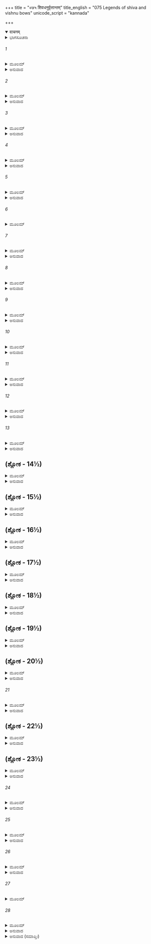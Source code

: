 +++
title = "०७५ शिवधनुर्वृत्तान्तम्"
title_english = "075 Legends of shiva and vishnu bows"
unicode_script = "kannada"

+++
<details open><summary>वाचनम्</summary>

<div class="audioEmbed"  caption="श्रीराम-हरिसीताराममूर्ति-घनपाठिभ्यां वचनम्" src="https://archive.org/download/Ramayana-recitation-Sriram-harisItArAmamUrti-Ghanapaati-v2/Kanda_1/Kanda_1_BK-075-Parashu_Ramena_Shivadhanur_Vruththtantha_Kathanam.mp3"></div>
</details>



<details><summary>ಭಾಗಸೂಚನಾ</summary>

ದಶರಥನ ಮಾತನ್ನು ತಿರಸ್ಕರಿಸುತ್ತಾ ಪರಶುರಾಮನು ಶ್ರೀರಾಮನಿಗೆ ವೈಷ್ಣವ ಧನುಸ್ಸಿಗೆ ಹೆದೆಯೇರಿಸಲು ಹೇಳಿದುದು
</details>

###### 1


<details><summary>ಮೂಲಮ್</summary>

ರಾಮ ದಾಶರಥೇ ವೀರ ವೀರ್ಯಂ ತೇ ಶ್ರೂಯತೇಽದ್ಭುತಮ್ ।  
ಧನುಷೋ ಭೇದನಂ ಚೈವ ನಿಖಿಲೇನ ಮಯಾ ಶ್ರುತಮ್ ॥
</details>

<details><summary>ಅನುವಾದ</summary>

ದಶರಥನಂದನ ಶ್ರೀರಾಮಾ! ವೀರನೇ! ನಿನ್ನ ಪರಾಕ್ರಮ ಅದ್ಭುತವಾಗಿದೆ ಎಂದು ಕೇಳಲಾಗುತ್ತದೆ. ನೀನು ಶಿವನ ಧನುಸ್ಸನ್ನು ಮುರಿದ ಸಮಾಚಾರವು ನನ್ನ ಕಿವಿಗೆ ಬಿದ್ದಿದೆ.॥1॥
</details>

###### 2


<details><summary>ಮೂಲಮ್</summary>

ತದದ್ಭುತಮಚಿಂತ್ಯಂ ಚ ಭೇದನಂ ಧನುಷಸ್ತಥಾ ।  
ತಚ್ಛ್ರುತ್ವಾಹಮನುಪ್ರಾಪ್ತೋ ಧನುರ್ಗೃಹ್ಯಾಪರಂ ಶುಭಮ್ ॥
</details>

<details><summary>ಅನುವಾದ</summary>

ಆ ಧನುಸ್ಸನ್ನು ಮುರಿಯುವುದು ಅದ್ಭುತ ಹಾಗೂ ಅಚಿಂತ್ಯವಾಗಿದೆ. ಅದು ತುಂಡಾದ ಮಾತನ್ನು ಕೇಳಿ ನಾನು ಇನ್ನೊಂದು ಉತ್ತಮ ಧನುಸ್ಸನ್ನು ತೆಗೆದುಕೊಂಡು ಬಂದಿರುವೆನು.॥2॥
</details>

###### 3


<details><summary>ಮೂಲಮ್</summary>

ತದಿದಂ ಘೋರಸಂಕಾಶಂ ಜಾಮದಗ್ನ್ಯಂ ಮಹದ್ಧನುಃ ।  
ಪೂರಯಸ್ವ ಶರೇಣೈವ ಸ್ವಬಲಂ ದರ್ಶಯಸ್ವ ಚ ॥
</details>

<details><summary>ಅನುವಾದ</summary>

ಇದೋ ಇದು ಜಮದಗ್ನಿಯ ಕುಮಾರ ಪರಶುರಾಮನ ಭಯಂಕರ ಮತ್ತು ವಿಶಾಲ ಧನುಸ್ಸಾಗಿದೆ. ನೀನು ಇದನ್ನು ಸೆಳೆದು ಇದಕ್ಕೆ ಬಾಣವನ್ನು ಹೂಡಿ ನಿನ್ನ ಬಲವನ್ನು ತೋರಿಸು.॥3॥
</details>

###### 4


<details><summary>ಮೂಲಮ್</summary>

ತದಹಂ ತೇ ಬಲಂ ದೃಷ್ಟ್ವಾ ಧನುಷೋಽಪ್ಯಸ್ಯ ಪೂರಣೇ ।  
ದ್ವಂದ್ವಯುದ್ಧಂ ಪ್ರದಾಸ್ಯಾಮಿ ವೀರ್ಯಶ್ಲಾಘ್ಯಮಹಂ ತವ ॥
</details>

<details><summary>ಅನುವಾದ</summary>

ನೀನು ಈ ಮಹಾ ಧನುಸ್ಸಿನ ತೋಲನ - ಪೂರಣ - ಶರಸಂಧಾನಾದಿಗಳನ್ನು ಮಾಡಿ, ನಿನ್ನ ಅದ್ಭುತ ಬಲವನ್ನು ತೊರಿಸಿದೆಯಾದರೆ, ಬಳಿಕ ನಾನು ನಿನಗೆ ವೀರ್ಯಶ್ಲಾಘ್ಯವಾದ ದ್ವಂದ್ವ ಯುದ್ಧವನ್ನು ಕೊಡುತ್ತೇನೆ.॥4॥
</details>

###### 5


<details><summary>ಮೂಲಮ್</summary>

ತಸ್ಯ ತದ್ವಚನಂ ಶ್ರುತ್ವಾ ರಾಜಾ ದಶರಥಸ್ತದಾ ।  
ವಿಷಣ್ಣವದನೋ ದೀನಃ ಪ್ರಾಂಜಲಿರ್ವಾಕ್ಯಮಬ್ರವೀತ್ ॥
</details>

<details><summary>ಅನುವಾದ</summary>

ಪರಶುರಾಮನ ಮಾತನ್ನು ಕೇಳಿ ಆಗ ದಶರಥನ ಮುಖದಲ್ಲಿ ವಿಷಾದ ಆವರಿಸಿತು. ಅವನು ದೀನಭಾವದಿಂದ ಕೈಮುಗಿದು ಹೇಳಿದನು.॥5॥
</details>

###### 6


<details><summary>ಮೂಲಮ್</summary>

ಕ್ಷತ್ರರೋಷಾತ್ಪ್ರಶಾಂತಸ್ತ್ವಂ ಬ್ರಾಹ್ಮಣಶ್ಚ ಮಹಾತಪಾಃ ।  
ಬಾಲಾನಾಂ ಮಮ ಪುತ್ರಾಣಾಮಭಯಂ ದಾತುಮರ್ಹಸಿ ॥
</details>

###### 7


<details><summary>ಮೂಲಮ್</summary>

ಭಾರ್ಗವಾಣಾಂ ಕುಲೇ ಜಾತಃ ಸ್ವಾಧ್ಯಾಯವ್ರತಶಾಲಿನಾಮ್ ।  
ಸಹಸ್ರಾಕ್ಷೇ ಪ್ರತಿಜ್ಞಾಯ ಶಸ್ತ್ರಂ ಪ್ರಕ್ಷಿಪ್ತವಾನಸಿ ॥
</details>

<details><summary>ಅನುವಾದ</summary>

ಬ್ರಾಹ್ಮಣೊತ್ತಮನೇ! ತಾವು ಸ್ವಾಧ್ಯಾಯ, ವ್ರತದಿಂದ ಶೋಭಿಸುವ ಭೃಗುವಂಶೀ ಬ್ರಾಹ್ಮಣರ ಕುಲದಲ್ಲಿ ಉತ್ಪನ್ನರಾಗಿ ಸ್ವತಃ ಮಹಾತಪಸ್ವೀ ಬ್ರಹ್ಮಜ್ಞಾನಿಗಳಾಗಿರುವಿರಿ. ಕ್ಷತ್ರಿಯರ ಮೇಲೆ ರೋಷ ಪ್ರಕಟಸಿ ಈಗ ಶಾಂತರಾಗಿರುವಿರಿ, ಅದಕ್ಕಾಗಿ ನನ್ನ ಪುತ್ರರಿಗೆ ನೀವು ಅಭಯದಾನ ಕೊಡುವ ಕೃಪೆ ಮಾಡಬೇಕು. ಏಕೆಂದರೆ ತಾವು ಇಂದ್ರನ ಬಳಿ ಪ್ರತಿಜ್ಞೆ ಮಾಡಿ ಶಸ್ತ್ರಗಳನ್ನು ತ್ಯಾಗ ಮಾಡಿ ಬಿಟ್ಟಿರುವಿರಿ.॥6-7॥
</details>

###### 8


<details><summary>ಮೂಲಮ್</summary>

ಸ ತ್ವಂ ಧರ್ಮಪರೋ ಭೂತ್ವಾ ಕಶ್ಯಪಾಯ ವಸುಂಧರಾಮ್ ।  
ದತ್ತ್ವಾವನಮುಪಾಗಮ್ಯ ಮಹೇಂದ್ರಕೃತಕೇತನಃ ॥
</details>

<details><summary>ಅನುವಾದ</summary>

ಹೀಗೆ ತಾವು ಧರ್ಮದಲ್ಲಿ ತತ್ಪರರಾಗಿ ಕಶ್ಯಪರಿಗೆ ಭೂಮಿಯನ್ನು ದಾನ ಮಾಡಿ ವನಕ್ಕೆ ಹೋಗಿ ಮಹೇಂದ್ರ ಪರ್ವತದಲ್ಲಿ ಆಶ್ರಮ ರಚಿಸಿಕೊಂಡು ಇರುತ್ತೀರಿ.॥8॥
</details>

###### 9


<details><summary>ಮೂಲಮ್</summary>

ಮಮ ಸರ್ವವಿನಾಶಾಯ ಸಂಪ್ರಾಪ್ತಸ್ತ್ವಂ ಮಹಾಮುನೇ ।  
ನ ಚೈಕಸ್ಮಿನ್ ಹತೇ ರಾಮೇ ಸರ್ವೇ ಜೀವಾಮಹೇ ವಯಮ್ ॥
</details>

<details><summary>ಅನುವಾದ</summary>

ಮಹಾಮುನೇ! (ಈ ಪ್ರಕಾರ ಶಸ್ತ್ರತ್ಯಾಗದ ಪ್ರತಿಜ್ಞೆ ಮಾಡಿದರೂ) ತಾವು ನಮ್ಮ ಸರ್ವನಾಶ ಮಾಡಲಿಕ್ಕಾಗಿ ಹೇಗೆ ಬಂದಿರುವಿರಿ? (ನನ್ನ ರೋಷವಾದರೋ ಕೇವಲ ರಾಮನ ಮೇಲೆಯೇ ಇದೆ ಎಂದು ಹೇಳಿದರೆ-) ಏಕಮಾತ್ರ ರಾಮನನ್ನು ಕೊಂದರೆ ನಾವು ಯಾರೂ ಬದುಕಿರಲಾರೆವು.॥9॥
</details>

###### 10


<details><summary>ಮೂಲಮ್</summary>

ಬ್ರುವತ್ಯೇವಂ ದಶರಥೇಜಾಮದಗ್ನ್ಯಃ ಪ್ರತಾಪವಾನ್ ।  
ಅನಾದೃತ್ಯ ತು ತದ್ವಾಕ್ಯಂ ರಾಮಮೇವಾಭ್ಯಭಾಷತ ॥
</details>

<details><summary>ಅನುವಾದ</summary>

ದಶರಥನು ಹೀಗೆ ಹೇಳುತ್ತಲೇ ಇದ್ದನು. ಆದರೆ ಪ್ರತಾಪಿ ಪರಶುರಾಮನು ಅವನ ಮಾತನ್ನು ಲೆಕ್ಕಿಸದೆ ಶ್ರೀರಾಮನಲ್ಲೇ ಮಾತುಕತೆಯಲ್ಲೇ ತೊಡಗಿದ್ದನು.॥10॥
</details>

###### 11


<details><summary>ಮೂಲಮ್</summary>

ಇಮೇ ದ್ವೇ ಧನುಷೀ ಶ್ರೇಷ್ಠೇ ದಿವ್ಯೇ ಲೋಕಾಭಿಪೂಜಿತೇ ।  
ದೃಢೇ ಬಲವತೀ ಮುಖ್ಯೇ ಸುಕೃತೇ ವಿಶ್ವಕರ್ಮಣಾ ॥
</details>

<details><summary>ಅನುವಾದ</summary>

ಪರಶುರಾಮನು ಹೇಳಿದನು - ರಘುನಂದನ! ಇವೆರಡು ಧನುಸ್ಸುಗಳು ಶ್ರೇಷ್ಠ ಮತ್ತು ದಿವ್ಯವಾಗಿದ್ದವು. ಇಡೀ ಜಗತ್ತು ಇವನ್ನು ಪೂಜಿಸುತ್ತಿತ್ತು. ಸಾಕ್ಷಾತ್ ವಿಶ್ವಕರ್ಮನೇ ಇವನ್ನು ನಿರ್ಮಿಸಿದ್ದನು. ಇವು ಪ್ರಬಲ ಮತ್ತು ದೃಢವಾಗಿದ್ದವು.॥11॥
</details>

###### 12


<details><summary>ಮೂಲಮ್</summary>

ಅನುಸೃಷ್ಟಂ ಸುರೈರೇಕಂ ತ್ರ್ಯಂಬಕಾಯಯುಯುತ್ಸವೇ  
ತ್ರಿಪುರಘ್ನಂ ನರಿಶ್ರೇಷ್ಠ ಭಗ್ನಂ ಕಾಕುತ್ಸ್ಥ ಯತ್ತ್ವಯಾ ॥
</details>

<details><summary>ಅನುವಾದ</summary>

ನರಶ್ರೇಷ್ಠನೇ! ಇವುಗಳಲ್ಲಿ ಒಂದನ್ನು ದೇವತೆಗಳು ತ್ರಿಪುರನ್ನು ಕೊಲ್ಲಲು ಭಗವಾನ್ ಶಂಕರನಿಗೆ ಕೊಟ್ಟಿದ್ದರು. ಕಾಕುತ್ಸ್ಥನೇ! ಅದರಿಂದ ತ್ರಿಪುರನ ನಾಶವಾಗಿತ್ತು. ನೀನು ಮುರಿದು ಹಾಕಿದ ಧನುಸ್ಸು ಅದೇ ಆಗಿತ್ತು.॥12॥
</details>

###### 13


<details><summary>ಮೂಲಮ್</summary>

ಇದಂ ದ್ವಿತೀಯಂ ದುರ್ಧರ್ಷಂ ವಿಷ್ಣೋರ್ದತ್ತಂಸುರೋತ್ತಮೈಃ ।  
ತದಿದಂ ವೈಷ್ಣವಂ ರಾಮಧನುಃ ಪರಪುರಂಜಯಮ್ ॥
</details>

<details><summary>ಅನುವಾದ</summary>

ಇನ್ನೊಂದು ದುರ್ಧರ್ಷ ಧನುಸ್ಸು ಇದೇ ನನ್ನ ಕೈಯಲ್ಲೇ ಇದೆ. ಇದನ್ನು ದೇವತೆಗಳು ಭಗವಾನ್ ವಿಷ್ಣುವಿಗೆ ಕೊಟ್ಟಿದ್ದರು. ಶ್ರೀರಾಮಾ! ಶತ್ರುನಗರವನ್ನು ಜಯಿಸುವ ವೈಷ್ಣವ ಧನಸ್ಸು ಇದೇ ಆಗಿದೆ.॥13॥
</details>

## (ಶ್ಲೋಕ - 14½)


<details><summary>ಮೂಲಮ್</summary>

ಸಮಾನಸಾರಂ ಕಾಕುತ್ಸ್ಥ ರೌದ್ರೇಣ ಧನುಷಾತ್ವಿದಮ್ ।  
ತದಾ ತು ದೇವತಾಃ ಸರ್ವಾಃ ಪೃಚ್ಛಂತಿ ಸ್ಮ ಪಿತಾಮಹಮ್ ॥  
ಶಿತಿಕಂಠಸ್ಯ ವಿಷ್ಣೋಶ್ಚ ಬಲಾಬಲನಿರೀಕ್ಷಯಾ ।
</details>

<details><summary>ಅನುವಾದ</summary>

ಕಾಕುತ್ಸ್ಥನೇ! ಇದೂ ಕೂಡ ಶಿವ ಧನುಸ್ಸಿನಂತೆ ಪ್ರಬಲವಾಗಿದೆ. ಹಿಂದೆ ಸಮಸ್ತ ದೇವತೆಗಳು ಭಗವಾನ್ ಶಿವ ಮತ್ತು ವಿಷ್ಣುವಿನ ಬಲಾಬಲದ ಕುರಿತು ಬ್ರಹ್ಮದೇವರಲ್ಲಿ ಕೇಳಿದರು - ಇವರಿಬ್ಬರಲ್ಲಿ ಯಾರು ಹೆಚ್ಚು ಬಲಶಾಲಿಗಳು.॥14½॥
</details>

## (ಶ್ಲೋಕ - 15½)


<details><summary>ಮೂಲಮ್</summary>

ಅಭಿಪ್ರಾಯಂ ತು ವಿಜ್ಞಾಯ ದೇವತಾನಾಂ ಪಿತಾಮಹಃ ॥  
ವಿರೋಧಂ ಜನಯಾಮಾಸ ತಯೋಃ ಸತ್ಯವತಾಂ ವರಃ ।
</details>

<details><summary>ಅನುವಾದ</summary>

ದೇವತೆಗಳ ಅಭಿಪ್ರಾಯವನ್ನು ತಿಳಿದು ಸತ್ಯವಾದಿಗಳಲ್ಲಿ ಶ್ರೇಷ್ಠರಾದ ಪಿತಾಮಹ ಬ್ರಹ್ಮದೇವರು ಹರಿ-ಹರರಲ್ಲಿ ಪರಸ್ಪರ ವಿರೋಧ ಉಂಟಾಗುವಂತೆ ಮಾಡಿದರು.॥15½॥
</details>

## (ಶ್ಲೋಕ - 16½)


<details><summary>ಮೂಲಮ್</summary>

ವಿರೋಧೇ ತು ಮಹದ್ಯುದ್ಧಮಭವದ್ರೋಮಹರ್ಷಣಮ್ ॥  
ಶಿತಿಕಂಠಸ್ಯ ವಿಷ್ಣೋಶ್ಚ ಪರಸ್ಪರಜಯೈಷಿಣೋಃ ।
</details>

<details><summary>ಅನುವಾದ</summary>

ವಿರೋಧ ಉಂಟಾದಾಗ ಒಬ್ಬರು ಮತ್ತೊಬ್ಬರನ್ನು ಜಯಿಸುವ ಇಚ್ಛೆಯುಳ್ಳ ಹರಿ-ಹರರಿಬ್ಬರಿಗೂ ರೋಮಾಂಚಕರ ಘೋರ ಯುದ್ಧ ಪ್ರಾರಂಭವಾಯಿತು.॥16½॥
</details>

## (ಶ್ಲೋಕ - 17½)


<details><summary>ಮೂಲಮ್</summary>

ತದಾ ತು ಜೃಂಭಿತಂ ಶೈವಂಧನುರ್ಭೀಮಪರಾಕ್ರಮಮ್ ॥  
ಹುಂಕಾರೇಣ ಮಹಾದೇವಃ ಸ್ತಂಭಿತೋಽಥ ತ್ರಿಲೋಚನಃ ।
</details>

<details><summary>ಅನುವಾದ</summary>

ಆ ಸಮಯದಲ್ಲಿ ಭಗವಾನ್ ವಿಷ್ಣುವು ಹುಂಕಾರ ಮಾತ್ರದಿಂದಲೇ ಶಿವನ ಬಲಶಾಲಿ ಧನುಸ್ಸನ್ನು ಶಿಥಿಲ ಗೊಳಿಸಿ, ತ್ರಿನೇತ್ರಧಾರೀ ಮಹಾದೇವನನ್ನು ಸ್ತಂಭೀಭೂತವಾಗಿಸಿದನು.॥17½॥
</details>

## (ಶ್ಲೋಕ - 18½)


<details><summary>ಮೂಲಮ್</summary>

ದೇವೈಸ್ತದಾ ಸಮಾಗಮ್ಯ ಸರ್ಷಿಸಂಘೈಃ ಸಚಾರಣೈಃ ॥  
ಯಾಚಿತೌ ಪ್ರಶಮಂ ತತ್ರಜಗ್ಮತುಸ್ತೌ ಸುರೋತ್ತವೌ ।
</details>

<details><summary>ಅನುವಾದ</summary>

ಆಗ ಋಷಿಗಳು, ಚಾರಣರೂ ಸಹಿತ ದೇವತೆಗಳೆಲ್ಲ ಬಂದು ಆ ಶ್ರೇಷ್ಠದೇವತೆಗಳನ್ನು ಶಾಂತರಾಗುವಂತೆ ಪ್ರಾರ್ಥಿಸಿದರು ಮತ್ತೆ ಅವರಿಬ್ಬರೂ ಶಾಂತರಾದರು.॥18½॥
</details>

## (ಶ್ಲೋಕ - 19½)


<details><summary>ಮೂಲಮ್</summary>

ಜೃಂಭಿತಂ ತದ್ಧನುರ್ದೃಷ್ಟ್ವಾ ಶೈವಂ ವಿಷ್ಣುಪರಾಕ್ರಮೈಃ ॥  
ಅಧಿಕಂ ಮೇನಿರೇ ವಿಷ್ಣುಂದೇವಾಃ ಸರ್ಷಿಗಣಾಸ್ತಥಾ ।
</details>

<details><summary>ಅನುವಾದ</summary>

ಭಗವಾನ್ ವಿಷ್ಣುವಿನ ಪರಾಕ್ರಮದಿಂದ ಶಿವನ ಧನುಸ್ಸು ಶಿಥಿಲವಾದುದನ್ನು ನೋಡಿ ಋಷಿಗಳ ಸಹಿತ ದೇವತೆಗಳು ಭಗವಾನ್ ವಿಷ್ಣುವನ್ನು ಶ್ರೇಷ್ಠನೆಂದು ತಿಳಿದರು.॥19½॥
</details>

## (ಶ್ಲೋಕ - 20½)


<details><summary>ಮೂಲಮ್</summary>

ಧನೂ ರುದ್ರಸ್ತು ಸಂಕ್ರುದ್ಧೋ ವಿದೇಹೇಷು ಮಹಾಯಶಾಃ ॥  
ದೇವರಾತಸ್ಯ ರಾಜರ್ಷೇರ್ದದೌ ಹಸ್ತೇ ಸಸಾಯಕಮ್ ।
</details>

<details><summary>ಅನುವಾದ</summary>

ಅನಂತರ ಕುಪಿತನಾದ ಮಹಾಯಶಸ್ವಿ ರುದ್ರನು ಬಾಣಸಹಿತ ತನ್ನ ಧನುಸ್ಸನ್ನು ವಿದೇಹ ರಾಜರ್ಷಿ ದೇವರಾತನ ಕೈಗೆ ಒಪ್ಪಿಸಿದನು.॥20½॥
</details>

###### 21


<details><summary>ಮೂಲಮ್</summary>

ಇದಂ ಚ ವೈಷ್ಣವಂ ರಾಮ ಧನುಃ ಪರಪುರಂಜಯಮ್ ॥  
ಋಚೀಕೇ ಭಾರ್ಗವೇ ಪ್ರಾದಾದ್ವಿಷ್ಣುಃ ಸ ನ್ಯಾಸಮುತ್ತಮಮ್ ।
</details>

<details><summary>ಅನುವಾದ</summary>

ಶ್ರೀರಾಮಾ! ಶತ್ರುನಗರವನ್ನು ಗೆಲ್ಲಬಲ್ಲ ಈ ವೈಷ್ಣವ ಧನುಸ್ಸನ್ನು ಭಗವಾನ್ ವಿಷ್ಣುವು ಭೃಗುವಂಶೀ ಋಚೀಕ ಮುನಿಗಳಿಗೆ ನ್ಯಾಸರೂಪವಾಗಿ ಕೊಟ್ಟನು.॥21॥
</details>

## (ಶ್ಲೋಕ - 22½)


<details><summary>ಮೂಲಮ್</summary>

ಋಚೀಕಸ್ತು ಮಹಾತೇಜಾಃ ಪುತ್ರಸ್ಯಾಪ್ರತಿಕರ್ಮಣಃ ॥  
ಪಿತುರ್ಮಮ ದದೌದಿವ್ಯಂ ಜಮದಗ್ನೇರ್ಮಹಾತ್ಮನಃ ।
</details>

<details><summary>ಅನುವಾದ</summary>

ಮತ್ತೆ ಮಹಾತೇಜಸ್ವೀ ಋಚೀಕರು ಪ್ರತೀಕಾರ ಭಾವನಾರಹಿತನಾದ ತನ್ನ ಪುತ್ರ ಹಾಗೂ ನನ್ನ ತಂದೆ ಮಹಾತ್ಮ ಜಮದಗ್ನಿಗೆ ಈ ದಿವ್ಯಧನುಸ್ಸನ್ನು ಕೊಟ್ಟರು.॥22½॥
</details>

## (ಶ್ಲೋಕ - 23½)


<details><summary>ಮೂಲಮ್</summary>

ನ್ಯಸ್ತಶಸ್ತ್ರೇ ಪಿತರಿ ಮೇ ತಪೋಬಲಸಮನ್ವಿತೇ ॥  
ಅರ್ಜುನೋ ವಿದಧೇ ಮೃತ್ಯುಂ ಪ್ರಾಕೃತಾಂಬುದ್ಧಿಮಾಸ್ಥಿತಃ ।
</details>

<details><summary>ಅನುವಾದ</summary>

ತಪೋಬಲ ಸಂಪನ್ನರಾದ ನನ್ನ ತಂದೆ ಜಮದಗ್ನಿಗಳು ಶಸ್ತ್ರಾಸ್ತ್ರಗಳನ್ನು ತ್ಯಜಿಸಿ ಧ್ಯಾನಸ್ಥರಾಗಿ ಕುಳಿತ್ತಿದ್ದಾಗ, ಪ್ರಾಕೃತ ಬುದ್ಧಿಯ ಕಾರ್ತವೀರ್ಯಾರ್ಜುನನು ಅವರನ್ನು ಕೊಂದು ಹಾಕಿದನು.॥23½॥
</details>

###### 24


<details><summary>ಮೂಲಮ್</summary>

ವಧಮಪ್ರತಿರೂಪಂ ತು ಪಿತುಃ ಶ್ರುತ್ವಾಸುದಾರುಣಮ್ ।  
ಕ್ಷತ್ರಮುತ್ಸಾಯದಂ ರೋಷಾಜ್ಜಾತಂ ಜಾತಮನೇಕಶಃ ॥
</details>

<details><summary>ಅನುವಾದ</summary>

ತಂದೆಯವರಿಗೆ ಯೋಗ್ಯವಲ್ಲದ ಈ ಅತ್ಯಂತ ಭಯಂಕರ ವಧೆಯ ಸಮಾಚಾರ ಕೇಳಿ ನಾನು ರೋಷದಿಂದ ಪದೇ-ಪದೇ ಉತ್ಪನ್ನರಾದ ಕ್ಷತ್ರಿಯರನ್ನು ಅನೇಕ ಸಲ ಸಂಹಾರ ಮಾಡಿದೆ.॥24॥
</details>

###### 25


<details><summary>ಮೂಲಮ್</summary>

ಪೃಥಿವೀಂ ಚಾಖಿಲಾಂ ಪ್ರಾಪ್ಯ ಕಶ್ಯಪಾಯಮಹಾತ್ಮನೇ ।  
ಯಜ್ಞಸ್ಯಾಂತೇಽದದಂ ರಾಮ ದಕ್ಷಿಣಾಂ ಪುಣ್ಯಕರ್ಮಣೇ ॥
</details>

<details><summary>ಅನುವಾದ</summary>

ಶ್ರೀರಾಮಾ! ಮತ್ತೆ ಇಡೀ ಪೃಥ್ವಿಯ ಮೇಲೆ ಅಧಿಕಾರ ಸ್ಥಾಪಿಸಿ ನಾನು ಒಂದು ಯಜ್ಞಮಾಡಿದೆ. ಆ ಯಜ್ಞ ಸಮಾಪ್ತಿಯಲ್ಲಿ ಪುಣ್ಯಕರ್ಮಾ ಮಹಾತ್ಮಾ ಕಶ್ಯಪರಿಗೆ ದಕ್ಷಿಣೆಯಾಗಿ ಇಡೀ ಭೂಮಿಯನ್ನು ದಾನ ಮಾಡಿದೆ.॥25॥
</details>

###### 26


<details><summary>ಮೂಲಮ್</summary>

ದತ್ತ್ವಾ ಮಹೇಂದ್ರನಿಲಯಸ್ತಪೋಬಲಸಮನ್ವಿತಃ ।  
ಶ್ರುತ್ವಾ ತು ಧನುಷೋ ಭೇದಂ ತತೋಽಹಂ ದ್ರುತಮಾಗತಃ ॥
</details>

<details><summary>ಅನುವಾದ</summary>

ಪೃಥ್ವಿಯನ್ನು ದಾನಮಾಡಿ ನಾನು ಮಹೇಂದ್ರ ಪರ್ವತದಲ್ಲಿ ಇರತೊಡಗಿ, ಅಲ್ಲಿ ತಪಸ್ಸು ಮಾಡಿ ತಪೋಬಲ ಸಂಪನ್ನನಾದೆ. ಶಿವನ ಧನುಸ್ಸು ಮುರಿದ ಸಮಾಚಾರ ಕೇಳಿ ಅಲ್ಲಿಂದ ನಾನು ಶೀಘ್ರವಾಗಿ ಇಲ್ಲಿಗೆ ಬಂದಿರುವೆನು.॥26॥
</details>

###### 27


<details><summary>ಮೂಲಮ್</summary>

ತದೇವಂ ವೈಷ್ಣವಂ ರಾಮ ಪಿತೃಪೈತಾಮಹಂ ಮಹತ್ ।  
ಕ್ಷತ್ರಧರ್ಮಂ ಪುರಸ್ಕೃತ್ಯ ಗೃಹ್ಣೀಷ್ವ ಧನುರುತ್ತಮಮ್ ॥
</details>

###### 28


<details><summary>ಮೂಲಮ್</summary>

ಯೋಜಯಸ್ವ ಧನುಃಶ್ರೇಷ್ಠೇ ಶರಂ ಪರಪುರಂಜಯಮ್ ।  
ಯದಿ ಶಕ್ತೋಽಸಿ ಕಾಕುತ್ಸ್ಥ ದ್ವಂದ್ವಂ ದಾಸ್ಯಾಮಿ ತೇ ತತಃ ॥
</details>

<details><summary>ಅನುವಾದ</summary>

ಶ್ರೀರಾಮಾ! ಹೀಗೆ ಈ ಮಹಾ ವೈಷ್ಣವ ಧನುಸ್ಸು ನನ್ನ ತಂದೆ, ಅಜ್ಜಂದಿರ ಅಧಿಕಾರದಲ್ಲಿ ಇದ್ದು ನನ್ನ ಬಳಿಗೆ ಬಂದಿದೆ; ಈಗ ನೀನು ಕ್ಷತ್ರಿಯ ಧರ್ಮವನ್ನು ಪುರಸ್ಕರಿಸಿ ಈ ಧನುಸ್ಸನ್ನು ಕೈಗೆ ಎತ್ತಿಕೋ ಮತ್ತು ಈ ಧನುಸ್ಸನ್ನು ಬಗ್ಗಿಸಿ, ಶತ್ರುನಗರದ ಮೇಲೆ ವಿಜಯ ಸಾಧಿಸಲು ಸಮರ್ಥವಾದ ಬಾಣವನ್ನು ಹೂಡು. ನೀನು ಹೀಗೆ ಮಾಡಿದರೆ ನಾನು ನಿನ್ನೊಡನೆ ದ್ವಂದ್ವ ಯುದ್ಧ ಮಾಡುವೆನು.॥27-28॥
</details>

<details><summary>ಅನುವಾದ (ಸಮಾಪ್ತಿಃ)</summary>

ವಾಲ್ಮೀಕಿ ವಿರಚಿತ ಆರ್ಷ ರಾಮಾಯಣ ಆದಿಕಾವ್ಯದ ಬಾಲಕಾಂಡದಲ್ಲಿ ಎಪ್ಪತ್ತೈದನೆಯ ಸರ್ಗ ಪೂರ್ಣವಾಯಿತು.॥75॥
</details>
